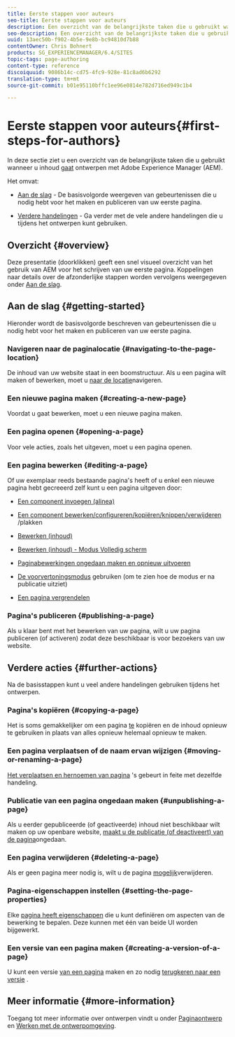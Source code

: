 ```yaml
---
title: Eerste stappen voor auteurs
seo-title: Eerste stappen voor auteurs
description: Een overzicht van de belangrijkste taken die u gebruikt wanneer u begint met het ontwerpen van inhoud met AEM
seo-description: Een overzicht van de belangrijkste taken die u gebruikt wanneer u begint met het ontwerpen van inhoud met AEM
uuid: 13aec50b-f902-4b5e-9e8b-bc94810d7b88
contentOwner: Chris Bohnert
products: SG_EXPERIENCEMANAGER/6.4/SITES
topic-tags: page-authoring
content-type: reference
discoiquuid: 9086b14c-cd75-4fc9-928e-81c8ad6b6292
translation-type: tm+mt
source-git-commit: b01e95110bffc1ee96e0814e782d716ed949c1b4

---
```



# Eerste stappen voor auteurs{#first-steps-for-authors}

In deze sectie ziet u een overzicht van de belangrijkste taken die u gebruikt wanneer u inhoud [gaat](/help/sites-authoring/author.md#concept-of-authoring-and-publishing) ontwerpen met Adobe Experience Manager (AEM).

Het omvat:

* [Aan de slag](#getting-started) - De basisvolgorde weergeven van gebeurtenissen die u nodig hebt voor het maken en publiceren van uw eerste pagina.

* [Verdere handelingen](#further-actions) - Ga verder met de vele andere handelingen die u tijdens het ontwerpen kunt gebruiken.

## Overzicht {#overview}

Deze presentatie (doorklikken) geeft een snel visueel overzicht van het gebruik van AEM voor het schrijven van uw eerste pagina. Koppelingen naar details over de afzonderlijke stappen worden vervolgens weergegeven onder [Aan de slag](#getting-started).

## Aan de slag {#getting-started}

Hieronder wordt de basisvolgorde beschreven van gebeurtenissen die u nodig hebt voor het maken en publiceren van uw eerste pagina.

### Navigeren naar de paginalocatie {#navigating-to-the-page-location}

De inhoud van uw website staat in een boomstructuur. Als u een pagina wilt maken of bewerken, moet u [naar de locatie](/help/sites-authoring/basic-handling.md#viewing-and-selecting-resources)navigeren.

### Een nieuwe pagina maken {#creating-a-new-page}

Voordat u gaat bewerken, moet u een nieuwe pagina [](/help/sites-authoring/managing-pages.md#creating-a-new-page)maken.

### Een pagina openen {#opening-a-page}

Voor vele acties, zoals het uitgeven, moet u een pagina [](/help/sites-authoring/managing-pages.md#opening-a-page-for-editing)openen.

### Een pagina bewerken {#editing-a-page}

Of uw exemplaar reeds bestaande pagina&#39;s heeft of u enkel een nieuwe pagina hebt gecreeerd zelf kunt u een pagina [](/help/sites-authoring/editing-content.md) uitgeven door:

* [Een component invoegen (alinea)](/help/sites-authoring/editing-content.md#inserting-a-component)
* [Een component bewerken/configureren/kopiëren/knippen/verwijderen](/help/sites-authoring/editing-content.md#edit-configure-copy-cut-delete-paste) /plakken
* [Bewerken (inhoud)](/help/sites-authoring/editing-content.md#edit-content)
* [Bewerken (inhoud) - Modus Volledig scherm](/help/sites-authoring/editing-content.md#edit-content-full-screen-mode)

* [Paginabewerkingen ongedaan maken en opnieuw uitvoeren](/help/sites-authoring/editing-content.md#undoing-and-redoing-page-edits)
* [De voorvertoningsmodus](/help/sites-authoring/editing-content.md#preview-mode) gebruiken (om te zien hoe de modus er na publicatie uitziet)
* [Een pagina vergrendelen](/help/sites-authoring/editing-content.md#locking-a-page)

### Pagina&#39;s publiceren {#publishing-a-page}

Als u klaar bent met het bewerken van uw pagina, wilt u uw pagina [](/help/sites-authoring/publishing-pages.md) publiceren (of activeren) zodat deze beschikbaar is voor bezoekers van uw website.

## Verdere acties {#further-actions}

Na de basisstappen kunt u veel andere handelingen gebruiken tijdens het ontwerpen.

### Pagina&#39;s kopiëren {#copying-a-page}

Het is soms gemakkelijker om een pagina [te](/help/sites-authoring/managing-pages.md#copying-and-pasting-a-page) kopiëren en de inhoud opnieuw te gebruiken in plaats van alles opnieuw helemaal opnieuw te maken.

### Een pagina verplaatsen of de naam ervan wijzigen {#moving-or-renaming-a-page}

[Het verplaatsen en hernoemen van pagina](/help/sites-authoring/managing-pages.md#moving-or-renaming-a-page) &#39;s gebeurt in feite met dezelfde handeling.

### Publicatie van een pagina ongedaan maken {#unpublishing-a-page}

Als u eerder gepubliceerde (of geactiveerde) inhoud niet beschikbaar wilt maken op uw openbare website, [maakt u de publicatie (of deactiveert) van de pagina](/help/sites-authoring/publishing-pages.md)ongedaan.

### Een pagina verwijderen {#deleting-a-page}

Als er geen pagina meer nodig is, wilt u de pagina [mogelijk](/help/sites-authoring/managing-pages.md#deleting-a-page)verwijderen.

### Pagina-eigenschappen instellen {#setting-the-page-properties}

Elke [pagina heeft eigenschappen](/help/sites-authoring/editing-page-properties.md) die u kunt definiëren om aspecten van de bewerking te bepalen. Deze kunnen met één van beide UI worden bijgewerkt.

### Een versie van een pagina maken {#creating-a-version-of-a-page}

U kunt een versie [van een pagina](/help/sites-authoring/working-with-page-versions.md#creating-a-new-version) maken en zo nodig [terugkeren naar een versie](/help/sites-authoring/working-with-page-versions.md#reverting-to-a-page-version) .

## Meer informatie {#more-information}

Toegang tot meer informatie over ontwerpen vindt u onder [Paginaontwerp](/help/sites-authoring/author-environment-tools.md) en [Werken met de ontwerpomgeving](/help/sites-authoring/home.md).
